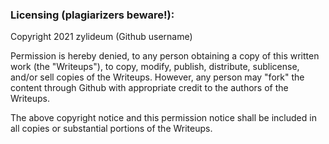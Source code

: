 ### Licensing (plagiarizers beware!):
Copyright 2021 zylideum (Github username)

Permission is hereby denied, to any person obtaining a copy of this written work (the "Writeups"), to copy, modify, publish, distribute, sublicense, and/or sell copies of the Writeups. However, any person may "fork" the content through Github with appropriate credit to the authors of the Writeups.

The above copyright notice and this permission notice shall be included in all copies or substantial portions of the Writeups.
